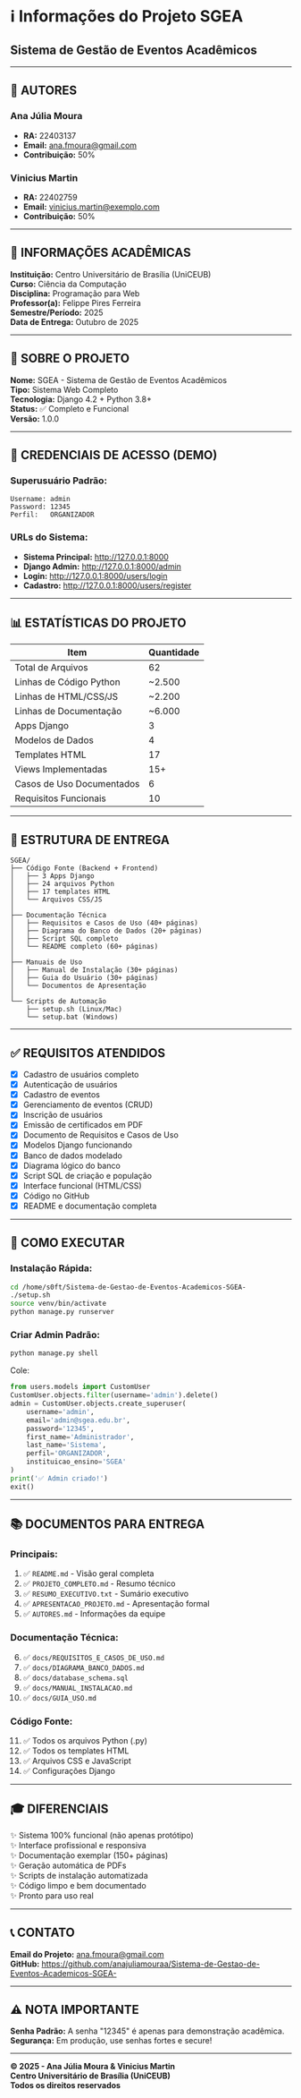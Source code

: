 # ℹ️ Informações do Projeto SGEA

## Sistema de Gestão de Eventos Acadêmicos

---

## 👥 AUTORES

### Ana Júlia Moura

- **RA:** 22403137
- **Email:** ana.fmoura@gmail.com
- **Contribuição:** 50%

### Vinicius Martin

- **RA:** 22402759
- **Email:** vinicius.martin@exemplo.com
- **Contribuição:** 50%

---

## 🏫 INFORMAÇÕES ACADÊMICAS

**Instituição:** Centro Universitário de Brasília (UniCEUB)  
**Curso:** Ciência da Computação  
**Disciplina:** Programação para Web  
**Professor(a):** Felippe Pires Ferreira  
**Semestre/Período:** 2025  
**Data de Entrega:** Outubro de 2025

---

## 🎯 SOBRE O PROJETO

**Nome:** SGEA - Sistema de Gestão de Eventos Acadêmicos  
**Tipo:** Sistema Web Completo  
**Tecnologia:** Django 4.2 + Python 3.8+  
**Status:** ✅ Completo e Funcional  
**Versão:** 1.0.0

---

## 🔑 CREDENCIAIS DE ACESSO (DEMO)

### Superusuário Padrão:

```
Username: admin
Password: 12345
Perfil:   ORGANIZADOR
```

### URLs do Sistema:

- **Sistema Principal:** http://127.0.0.1:8000
- **Django Admin:** http://127.0.0.1:8000/admin
- **Login:** http://127.0.0.1:8000/users/login
- **Cadastro:** http://127.0.0.1:8000/users/register

---

## 📊 ESTATÍSTICAS DO PROJETO

| Item                      | Quantidade |
| ------------------------- | ---------- |
| Total de Arquivos         | 62         |
| Linhas de Código Python   | ~2.500     |
| Linhas de HTML/CSS/JS     | ~2.200     |
| Linhas de Documentação    | ~6.000     |
| Apps Django               | 3          |
| Modelos de Dados          | 4          |
| Templates HTML            | 17         |
| Views Implementadas       | 15+        |
| Casos de Uso Documentados | 6          |
| Requisitos Funcionais     | 10         |

---

## 📁 ESTRUTURA DE ENTREGA

```
SGEA/
├── Código Fonte (Backend + Frontend)
│   ├── 3 Apps Django
│   ├── 24 arquivos Python
│   ├── 17 templates HTML
│   └── Arquivos CSS/JS
│
├── Documentação Técnica
│   ├── Requisitos e Casos de Uso (40+ páginas)
│   ├── Diagrama do Banco de Dados (20+ páginas)
│   ├── Script SQL completo
│   └── README completo (60+ páginas)
│
├── Manuais de Uso
│   ├── Manual de Instalação (30+ páginas)
│   ├── Guia do Usuário (30+ páginas)
│   └── Documentos de Apresentação
│
└── Scripts de Automação
    ├── setup.sh (Linux/Mac)
    └── setup.bat (Windows)
```

---

## ✅ REQUISITOS ATENDIDOS

- [x] Cadastro de usuários completo
- [x] Autenticação de usuários
- [x] Cadastro de eventos
- [x] Gerenciamento de eventos (CRUD)
- [x] Inscrição de usuários
- [x] Emissão de certificados em PDF
- [x] Documento de Requisitos e Casos de Uso
- [x] Modelos Django funcionando
- [x] Banco de dados modelado
- [x] Diagrama lógico do banco
- [x] Script SQL de criação e população
- [x] Interface funcional (HTML/CSS)
- [x] Código no GitHub
- [x] README e documentação completa

---

## 🚀 COMO EXECUTAR

### Instalação Rápida:

```bash
cd /home/s0ft/Sistema-de-Gestao-de-Eventos-Academicos-SGEA-
./setup.sh
source venv/bin/activate
python manage.py runserver
```

### Criar Admin Padrão:

```bash
python manage.py shell
```

Cole:

```python
from users.models import CustomUser
CustomUser.objects.filter(username='admin').delete()
admin = CustomUser.objects.create_superuser(
    username='admin',
    email='admin@sgea.edu.br',
    password='12345',
    first_name='Administrador',
    last_name='Sistema',
    perfil='ORGANIZADOR',
    instituicao_ensino='SGEA'
)
print('✅ Admin criado!')
exit()
```

---

## 📚 DOCUMENTOS PARA ENTREGA

### Principais:

1. ✅ `README.md` - Visão geral completa
2. ✅ `PROJETO_COMPLETO.md` - Resumo técnico
3. ✅ `RESUMO_EXECUTIVO.txt` - Sumário executivo
4. ✅ `APRESENTACAO_PROJETO.md` - Apresentação formal
5. ✅ `AUTORES.md` - Informações da equipe

### Documentação Técnica:

6. ✅ `docs/REQUISITOS_E_CASOS_DE_USO.md`
7. ✅ `docs/DIAGRAMA_BANCO_DADOS.md`
8. ✅ `docs/database_schema.sql`
9. ✅ `docs/MANUAL_INSTALACAO.md`
10. ✅ `docs/GUIA_USO.md`

### Código Fonte:

11. ✅ Todos os arquivos Python (.py)
12. ✅ Todos os templates HTML
13. ✅ Arquivos CSS e JavaScript
14. ✅ Configurações Django

---

## 🎓 DIFERENCIAIS

✨ Sistema 100% funcional (não apenas protótipo)  
✨ Interface profissional e responsiva  
✨ Documentação exemplar (150+ páginas)  
✨ Geração automática de PDFs  
✨ Scripts de instalação automatizada  
✨ Código limpo e bem documentado  
✨ Pronto para uso real

---

## 📞 CONTATO

**Email do Projeto:** ana.fmoura@gmail.com  
**GitHub:** https://github.com/anajuliamouraa/Sistema-de-Gestao-de-Eventos-Academicos-SGEA-

---

## ⚠️ NOTA IMPORTANTE

**Senha Padrão:** A senha "12345" é apenas para demonstração acadêmica.  
**Segurança:** Em produção, use senhas fortes e secure!

---

**© 2025 - Ana Júlia Moura & Vinicius Martin**  
**Centro Universitário de Brasília (UniCEUB)**  
**Todos os direitos reservados**
